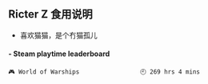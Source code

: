 ## Ricter Z 食用说明
- 喜欢猫猫，是个冇猫孤儿

<!-- steam-box start -->
#### - Steam playtime leaderboard
```text
🎮 World of Warships                 🕘 269 hrs 4 mins
```
<!-- Powered by https://github.com/YouEclipse/steam-box . -->
<!-- steam-box end -->

